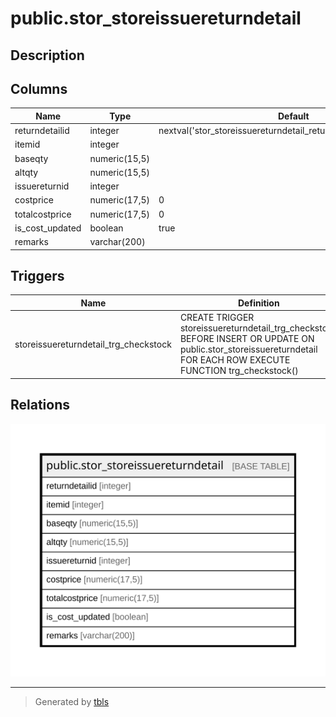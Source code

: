 # public.stor_storeissuereturndetail

## Description

## Columns

| Name | Type | Default | Nullable | Children | Parents | Comment |
| ---- | ---- | ------- | -------- | -------- | ------- | ------- |
| returndetailid | integer | nextval('stor_storeissuereturndetail_returndetailid_seq'::regclass) | false |  |  |  |
| itemid | integer |  | true |  |  |  |
| baseqty | numeric(15,5) |  | true |  |  |  |
| altqty | numeric(15,5) |  | true |  |  |  |
| issuereturnid | integer |  | true |  |  |  |
| costprice | numeric(17,5) | 0 | true |  |  |  |
| totalcostprice | numeric(17,5) | 0 | true |  |  |  |
| is_cost_updated | boolean | true | false |  |  |  |
| remarks | varchar(200) |  | true |  |  |  |

## Triggers

| Name | Definition |
| ---- | ---------- |
| storeissuereturndetail_trg_checkstock | CREATE TRIGGER storeissuereturndetail_trg_checkstock BEFORE INSERT OR UPDATE ON public.stor_storeissuereturndetail FOR EACH ROW EXECUTE FUNCTION trg_checkstock() |

## Relations

![er](public.stor_storeissuereturndetail.svg)

---

> Generated by [tbls](https://github.com/k1LoW/tbls)
